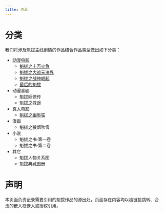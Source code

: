```yaml
---
title: 资源
---
```

# 分类
我们将涉及魁拔主线剧情的作品结合作品类型做出如下分类：
- [动漫电影](动漫电影)
    - [魁拔之十万火急](动漫电影/魁拔之十万火急)
    - [魁拔之大战元泱界](动漫电影/魁拔之大战元泱界)
    - [魁拔之战神崛起](动漫电影/魁拔之战神崛起)
    - [最后的魁拔](动漫电影/最后的魁拔)
- 动漫番剧
    - 魁拔妖侠传
    - 魁拔之殊途
- [真人电影](真人电影)
    - [魁拔之幽弥狂](真人电影/魁拔之幽弥狂)
- 漫画
    - 魁拔之狼烟吹雪
- 小说
    - 魁拔之书·第一卷
    - 魁拔之书·第二卷
- 其它
    - 魁拔人物关系图
    - 魁拔典藏图册

# 声明
本页面负责记录需要引用的魁拔作品的源出处，页面存在内容均以超链接跳转、合法的嵌入框嵌入或授权引用。